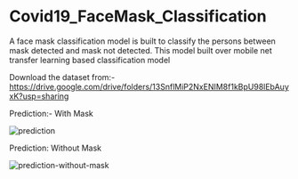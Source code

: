 # Covid19_FaceMask_Classification
A face mask classification model is built to classify the persons between mask detected and mask not detected. This model built over mobile net transfer learning based classification model

Download the dataset from:- https://drive.google.com/drive/folders/13SnflMiP2NxENIM8f1kBpU98lEbAuyxK?usp=sharing

Prediction:- With Mask

![prediction](https://user-images.githubusercontent.com/98344033/195937678-42510e56-d08f-47ed-b14f-b102b35fccfd.png)

Prediction: Without Mask

![prediction-without-mask](https://user-images.githubusercontent.com/98344033/195938110-8f7c6d70-3797-403c-9fef-29bc9c499ad7.png)


